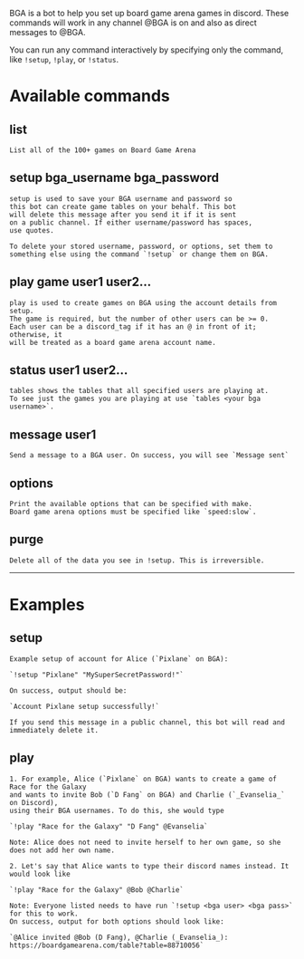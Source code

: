 BGA is a bot to help you set up board game arena games in discord.
These commands will work in any channel @BGA is on and also as direct messages to @BGA.

You can run any command interactively by specifying only the command, like `!setup`, `!play`, or `!status`.

# __**Available commands**__

## **list**
    List all of the 100+ games on Board Game Arena

## **setup bga_username bga_password**
    setup is used to save your BGA username and password so
    this bot can create game tables on your behalf. This bot
    will delete this message after you send it if it is sent
    on a public channel. If either username/password has spaces,
    use quotes.

    To delete your stored username, password, or options, set them to
    something else using the command `!setup` or change them on BGA.

## **play game user1 user2...**
    play is used to create games on BGA using the account details from setup.
    The game is required, but the number of other users can be >= 0.
    Each user can be a discord_tag if it has an @ in front of it; otherwise, it
    will be treated as a board game arena account name.

## **status user1 user2...**
    tables shows the tables that all specified users are playing at.
    To see just the games you are playing at use `tables <your bga username>`.

## **message user1**
    Send a message to a BGA user. On success, you will see `Message sent`

## **options**
    Print the available options that can be specified with make.
    Board game arena options must be specified like `speed:slow`.

## **purge**
    Delete all of the data you see in !setup. This is irreversible.

---

# __**Examples**__

## **setup**
    Example setup of account for Alice (`Pixlane` on BGA):

    `!setup "Pixlane" "MySuperSecretPassword!"`

    On success, output should be:

    `Account Pixlane setup successfully!`

    If you send this message in a public channel, this bot will read and immediately delete it.

## **play**
    1. For example, Alice (`Pixlane` on BGA) wants to create a game of Race for the Galaxy
    and wants to invite Bob (`D Fang` on BGA) and Charlie (`_Evanselia_` on Discord),
    using their BGA usernames. To do this, she would type

    `!play "Race for the Galaxy" "D Fang" @Evanselia`

    Note: Alice does not need to invite herself to her own game, so she does not add her own name.

    2. Let's say that Alice wants to type their discord names instead. It would look like

    `!play "Race for the Galaxy" @Bob @Charlie`

    Note: Everyone listed needs to have run `!setup <bga user> <bga pass>` for this to work.
    On success, output for both options should look like:

    `@Alice invited @Bob (D Fang), @Charlie (_Evanselia_): https://boardgamearena.com/table?table=88710056`
